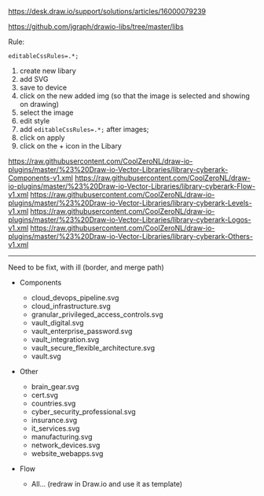 https://desk.draw.io/support/solutions/articles/16000079239

https://github.com/jgraph/drawio-libs/tree/master/libs


Rule:
```
editableCssRules=.*;
```

1. create new libary
2. add SVG
3. save to device
4. click on the new added img (so that the image is selected and showing on drawing)
5. select the image
6. edit style
7. add `editableCssRules=.*;` after images;
8. click on apply
9. click on the + icon in the Libary


https://raw.githubusercontent.com/CoolZeroNL/draw-io-plugins/master/%23%20Draw-io-Vector-Libraries/library-cyberark-Components-v1.xml
https://raw.githubusercontent.com/CoolZeroNL/draw-io-plugins/master/%23%20Draw-io-Vector-Libraries/library-cyberark-Flow-v1.xml
https://raw.githubusercontent.com/CoolZeroNL/draw-io-plugins/master/%23%20Draw-io-Vector-Libraries/library-cyberark-Levels-v1.xml
https://raw.githubusercontent.com/CoolZeroNL/draw-io-plugins/master/%23%20Draw-io-Vector-Libraries/library-cyberark-Logos-v1.xml
https://raw.githubusercontent.com/CoolZeroNL/draw-io-plugins/master/%23%20Draw-io-Vector-Libraries/library-cyberark-Others-v1.xml


------------------
Need to be fixt, with ill (border, and merge path)

- Components
    - cloud_devops_pipeline.svg
    - cloud_infrastructure.svg
    - granular_privileged_access_controls.svg
    - vault_digital.svg
    - vault_enterprise_password.svg
    - vault_integration.svg
    - vault_secure_flexible_architecture.svg
    - vault.svg

- Other
    - brain_gear.svg
    - cert.svg
    - countries.svg
    - cyber_security_professional.svg
    - insurance.svg
    - it_services.svg
    - manufacturing.svg
    - network_devices.svg
    - website_webapps.svg

- Flow
    - All... (redraw in Draw.io and use it as template)
